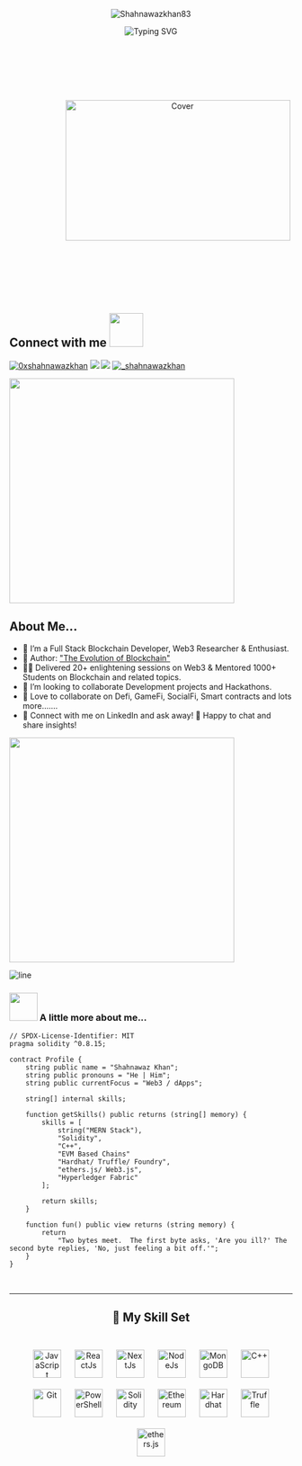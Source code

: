<p align="center"> <img src="https://komarev.com/ghpvc/?username=Shahnawazkhan83&label=Profile%20views&color=blue&style=for-the-badge&base=10000" alt="Shahnawazkhan83" /> </p>

<p align="center">
<img src="https://readme-typing-svg.herokuapp.com?size=22&pause=1000&color=blue&center=true&random=false&width=700&lines=Full-Stack+Blockchain+Developer...%F0%9F%91%A8%E2%80%8D%F0%9F%92%BB+;%E2%9B%93%EF%B8%8F+Web3+Enthusiast+%26+Researcher...;%F0%9F%93%96Author%3A+%22The+Evolution+of+Blockchain%22..." alt="Typing SVG" />
</p>


<p align="center">
<img style="margin: 100px" src="https://www.bing.com/th/id/OGC.81178b47a8598f0c81c4799f2cdd4057?pid=1.7&rurl=https%3a%2f%2fcdn.dribbble.com%2fusers%2f2131993%2fscreenshots%2f4948736%2fthoughtworks-gif_dribbble.gif&ehk=NNfOMQ6dfiA3eWWZAhI73QT3tX1lMjqFSSH4bXYrTAo%3d" height="250" width="400" alt="Cover">
</p>



## Connect with me <img src="https://media.giphy.com/media/LnQjpWaON8nhr21vNW/giphy.gif" width="60">


<a href="https://twitter.com/0xshahnawazkhan"><img src="https://img.shields.io/badge/Twitter-1DA1F2?style=for-the-badge&logo=twitter&logoColor=white" alt="0xshahnawazkhan"></a>
<a href="https://www.linkedin.com/in/shahnawaz-khan-web3/"><img src="https://img.shields.io/badge/LinkedIn-0077B5?style=for-the-badge&logo=linkedin&logoColor=white"></a>
<a href="mailto:shahnawaz.khan.iiitranchi@gmail.com"><img src="https://img.shields.io/badge/Gmail-D14836?style=for-the-badge&logo=gmail&logoColor=white"></a>
<a href="https://discordapp.com/users/_shahnawazkhan"><img src="https://img.shields.io/badge/Discord-7289DA?style=for-the-badge&logo=discord&logoColor=white" alt="_shahnawazkhan" ></a>


<img src="https://www.animatedimages.org/data/media/562/animated-line-image-0429.gif" width="400px">

## About Me...

- 🔗 I’m a Full Stack Blockchain Developer, Web3 Researcher & Enthusiast.
- 📖 Author: <a href="https://drive.google.com/file/d/1jd0yo_djP9BZ87W7hnVNhaBpE0In_yj5/view"> "The Evolution of Blockchain" </a>
- 👨‍🏫 Delivered 20+ enlightening sessions on Web3 & Mentored 1000+ Students on Blockchain and related topics.
- 👀 I’m looking to collaborate Development projects and Hackathons.
- 💞️ Love to collaborate on Defi, GameFi, SocialFi, Smart contracts and lots more.......
- 💭 Connect with me on LinkedIn and ask away! 🚀 Happy to chat and share insights!

<img src="https://www.animatedimages.org/data/media/562/animated-line-image-0429.gif" width="400px">

![line](https://cdn.discordapp.com/attachments/842741907720896512/842806312386428948/gif.gif)

### <img src="https://media.giphy.com/media/VgCDAzcKvsR6OM0uWg/giphy.gif" width="50"> A little more about me...

```solidity
// SPDX-License-Identifier: MIT
pragma solidity ^0.8.15;

contract Profile {
    string public name = "Shahnawaz Khan";
    string public pronouns = "He | Him";
    string public currentFocus = "Web3 / dApps";

    string[] internal skills;

    function getSkills() public returns (string[] memory) {
        skills = [
            string("MERN Stack"),
            "Solidity",
            "C++",
            "EVM Based Chains"
            "Hardhat/ Truffle/ Foundry",
            "ethers.js/ Web3.js",
            "Hyperledger Fabric"
        ];

        return skills;
    }

    function fun() public view returns (string memory) {
        return
            "Two bytes meet.  The first byte asks, 'Are you ill?' The second byte replies, 'No, just feeling a bit off.'";
    }
}

```

<br>

---

<div align="center">

## 🤹 My Skill Set

<br>

<img style="margin: 10px" src="https://icons-for-free.com/iff/png/256/command+develop+javascript+language+programming+software+icon-1320165727225308896.png" alt="JavaScript" height="50" />  
<img style="margin: 10px" src="https://icons-for-free.com/iff/png/256/vscode+icons+type+reactjs-1324451469448726104.png" alt="ReactJs" height="50" />
<img style="margin: 10px" src="https://www.svgrepo.com/download/354112/nextjs.svg" alt="NextJs" height="50" />
<img style="margin: 10px" src="https://cdn.freebiesupply.com/logos/thumbs/2x/nodejs-1-logo.png" alt="NodeJs" height="50" />
<img style="margin: 10px" src="https://icons-for-free.com/iff/png/256/MongoDB-1329545826074381322.png" alt="MongoDB" height="50" />
<img style="margin: 10px" src="https://images.vexels.com/media/users/3/166253/isolated/lists/14bc03b7b1c2c4e2656fd4c0a981cbbc-cpp-programming-language-icon.png" alt="C++" height="50" />
<img style="margin: 10px" src="https://cdn.freebiesupply.com/logos/large/2x/git-icon-logo-png-transparent.png" alt="Git" height="50" />
<img style="margin: 10px" src="https://profilinator.rishav.dev/skills-assets/powershell.png" alt="PowerShell" height="50" />
<img style="margin: 10px" src="https://docs.soliditylang.org/en/v0.8.7/_images/logo.svg" alt="Solidity" height="50" />
<img style="margin: 10px" src="https://cdn.freebiesupply.com/logos/large/2x/ethereum-1-logo-png-transparent.png" alt="Ethereum" height="50" />
<img style="margin: 10px" src="https://chainstack.com/wp-content/uploads/2021/12/hardhat.png" alt="Hardhat" height="50" />
<img style="margin: 10px" src="https://trufflesuite.com/assets/logo.png" alt="Truffle" height="50" />
<img style="margin: 10px" src="https://res.cloudinary.com/divzjiip8/image/upload/v1624392472/logos/ethers_blue.png" alt="ethers.js" height="50">

</div>

<br>
<!---
Shahnawazkhan83/Shahnawazkhan83 is a ✨ special ✨ repository because its `README.md` (this file) appears on your GitHub profile.
You can click the Preview link to take a look at your changes.
--->
